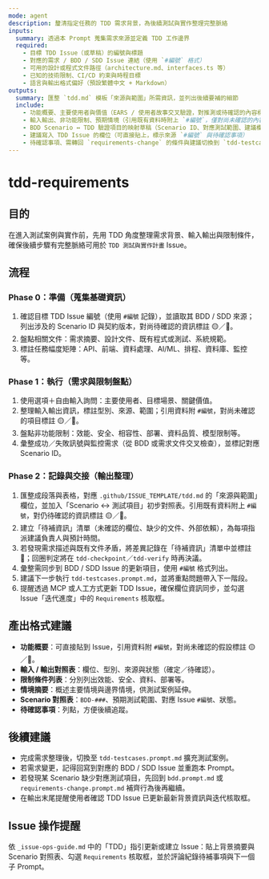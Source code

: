 ```yaml
---
mode: agent
description: 釐清指定任務的 TDD 需求背景，為後續測試與實作整理完整脈絡
inputs:
  summary: 透過本 Prompt 蒐集需求來源並定義 TDD 工作邊界
  required:
    - 目標 TDD Issue（或草稿）的編號與標題
    - 對應的需求 / BDD / SDD Issue 連結（使用 `#編號` 格式）
    - 可用的設計或程式文件路徑（architecture.md、interfaces.ts 等）
    - 已知的技術限制、CI/CD 約束與時程目標
    - 語言與輸出格式偏好（預設繁體中文 + Markdown）
outputs:
  summary: 匯整 `tdd.md` 模板「來源與範圍」所需資訊，並列出後續要補的細節
  include:
    - 功能概要、主要使用者與價值（EARS / 使用者故事交叉驗證，對推測或待確認的內容標註 🟡／🔴）
    - 輸入輸出、非功能限制、預期情境（引用既有資料時附上 `#編號`，僅對尚未確認的內容標註 🟡／🔴）
    - BDD Scenario ↔ TDD 驗證項目的映射草稿（Scenario ID、對應測試範圍、建議欄位）
    - 建議寫入 TDD Issue 的欄位（可直接貼上，標示來源 `#編號` 與待確認事項）
    - 待確認事項、需轉回 `requirements-change` 的條件與建議切換到 `tdd-testcases.prompt.md` 的時機
---
```


# tdd-requirements

## 目的

在進入測試案例與實作前，先用 TDD 角度整理需求背景、輸入輸出與限制條件，確保後續步驟有完整脈絡可用於 `TDD 測試與實作計畫` Issue。

## 流程

### Phase 0：準備（蒐集基礎資訊）
1. 確認目標 TDD Issue 編號（使用 `#編號` 記錄），並讀取其 BDD / SDD 來源；列出涉及的 Scenario ID 與契約版本，對尚待確認的資訊標註 🟡／🔴。
2. 盤點相關文件：需求摘要、設計文件、既有程式或測試、系統規範。
3. 標註任務幅度矩陣：API、前端、資料處理、AI/ML、排程、資料庫、監控等。

### Phase 1：執行（需求與限制盤點）
1. 使用選項＋自由輸入詢問：主要使用者、目標場景、關鍵價值。
2. 整理輸入輸出資訊，標註型別、來源、範圍；引用資料附 `#編號`，對尚未確認的項目標註 🟡／🔴。
3. 盤點非功能限制：效能、安全、相容性、部署、資料品質、模型限制等。
4. 彙整成功／失敗訊號與監控需求（從 BDD 或需求文件交叉檢查），並標記對應 Scenario ID。

### Phase 2：記錄與交接（輸出整理）
1. 匯整成段落與表格，對應 `.github/ISSUE_TEMPLATE/tdd.md` 的「來源與範圍」欄位，並加入「Scenario ↔ 測試項目」初步對照表。引用既有資料附上 `#編號`，對仍待確認的資訊標註 🟡／🔴。
2. 建立「待補資訊」清單（未確認的欄位、缺少的文件、外部依賴），為每項指派建議負責人與預計時間。
3. 若發現需求描述與既有文件矛盾，將差異記錄在「待補資訊」清單中並標註 🔴；回圈判定將在 `tdd-checkpoint`／`tdd-verify` 時再決議。
4. 彙整需同步到 BDD / SDD Issue 的更新項目，使用 `#編號` 格式列出。
5. 建議下一步執行 `tdd-testcases.prompt.md`，並將重點問題帶入下一階段。
6. 提醒透過 MCP 或人工方式更新 TDD Issue，確保欄位資訊同步，並勾選 Issue「迭代進度」中的 `Requirements` 核取框。

## 產出格式建議

- **功能概要**：可直接貼到 Issue，引用資料附 `#編號`，對尚未確認的假設標註 🟡／🔴。
- **輸入 / 輸出對照表**：欄位、型別、來源與狀態（確定／待確認）。
- **限制條件列表**：分別列出效能、安全、資料、部署等。
- **情境摘要**：概述主要情境與邊界情境，供測試案例延伸。
- **Scenario 對照表**：`BDD-###`、預期測試範圍、對應 Issue `#編號`、狀態。
- **待確認事項**：列點，方便後續追蹤。

## 後續建議

- 完成需求整理後，切換至 `tdd-testcases.prompt.md` 擴充測試案例。
- 若需求變更，記得回寫到對應的 BDD / SDD Issue 並重跑本 Prompt。
- 若發現某 Scenario 缺少對應測試項目，先回到 `bdd.prompt.md` 或 `requirements-change.prompt.md` 補齊行為後再繼續。
- 在輸出末尾提醒使用者確認 TDD Issue 已更新最新背景資訊與迭代核取框。

## Issue 操作提醒

依 `_issue-ops-guide.md` 中的「TDD」指引更新或建立 Issue：貼上背景摘要與 Scenario 對照表、勾選 `Requirements` 核取框，並於評論紀錄待補事項與下一個子 Prompt。
